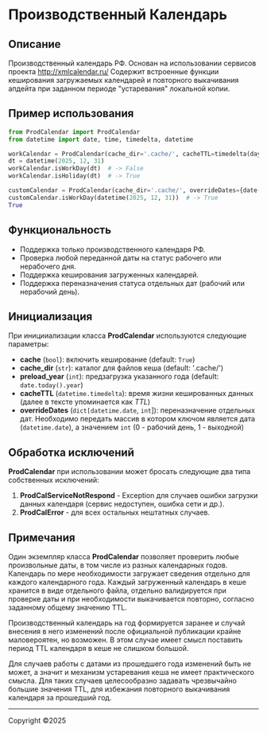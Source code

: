 # Производственный Календарь


## Описание

Производственный календарь РФ. Основан на использовании сервисов проекта http://xmlcalendar.ru/
Содержит встроенные функции кеширования загружаемых календарей и повторного выкачивания апдейта при заданном периоде "устаревания" локальной копии.


## Пример использования

```python
from ProdCalendar import ProdCalendar
from datetime import date, time, timedelta, datetime

workCalendar = ProdCalendar(cache_dir='.cache/', cacheTTL=timedelta(days=14))
dt = datetime(2025, 12, 31)
workCalendar.isWorkDay(dt)  # -> False
workCalendar.isHoliday(dt)  # -> True

customCalendar = ProdCalendar(cache_dir='.cache/', overrideDates={date(2025, 12, 31): 0})
customCalendar.isWorkDay(datetime(2025, 12, 31))  # -> True
True
```


## Функциональность

- Поддержка только производственного календаря РФ.
- Проверка любой переданной даты на статус рабочего или нерабочего дня.
- Поддержка кеширования загруженных календарей.
- Поддержка переназначения статуса отдельных дат (рабочий или нерабочий день).


## Инициализация

При иницииализации класса **ProdCalendar** используются следующие параметры:

- **cache** (```bool```): включить кеширование (default: ```True```)
- **cache_dir** (```str```): каталог для файлов кеша (default: '.cache/')
- **preload_year** (```int```): предзагрузка указанного года (default: ```date.today().year```)
- **cacheTTL** (```datetime.timedelta```): время жизни кешированных данных (далее в тексте упоминается как _TTL_)
- **overrideDates** (```dict[datetime.date```, ```int```]): переназначение отдельных дат. Необходимо передать массив в котором ключом
  является дата (```datetime.date```), а значением ```int``` (0 - рабочий день, 1 - выходной)


## Обработка исключений

**ProdCalendar** при использовании может бросать следующие два типа собственных исключений:

1. **ProdCalServiceNotRespond** - Exception для случаев ошибки загрузки данных календаря (сервис недоступен, ошибка сети и др.).
2. **ProdCalError** - для всех остальных нештатных случаев.


## Примечания

Один экземпляр класса **ProdCalendar** позволяет проверить любые произвольные даты, в том числе из разных календарных годов.
Календарь по мере необходимости загружает сведения отдельно для каждого календарного года.
Каждый загруженный календарь в кеше хранится в виде отдельного файла, отдельно валидируется при проверке даты и при необходимости выкачивается повторно,
согласно заданному общему значению TTL.

Производственный календарь на год формируется заранее и случай внесения в него изменений после официальной публикации
крайне маловероятен, но возможен. В этом случае имеет смысл поставить период TTL календаря в кеше не слишком большой.

Для случаев работы с датами из прошедшего года изменений быть не может, а значит и механизм устаревания кеша не имеет практического смысла.
Для таких случаев целесообразно задавать чрезвычайно большие значения TTL, для избежания повторного выкачивания календаря за прошедший год.


---
Copyright ©2025
